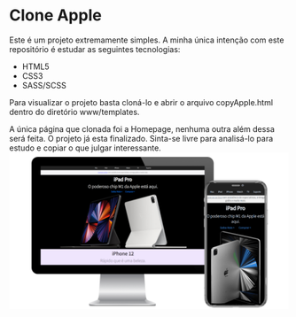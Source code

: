 # Clone Apple

Este é um projeto extremamente simples. 
A minha única intenção com este repositório é estudar as seguintes tecnologias:
- HTML5
- CSS3
- SASS/SCSS

<p>Para visualizar o projeto basta cloná-lo e abrir o arquivo copyApple.html dentro do diretório www/templates.</p>
A única página que clonada foi a Homepage, nenhuma outra além dessa será feita. O projeto já esta finalizado. Sinta-se livre para analisá-lo para estudo e copiar o que julgar interessante.

<img src="www/templates/images/bannerREADME.png">
